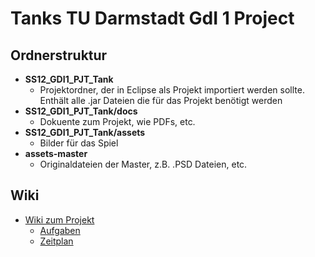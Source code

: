 # Tanks TU Darmstadt GdI 1 Project

## Ordnerstruktur

* __SS12_GDI1_PJT_Tank__
	* Projektordner, der in Eclipse als Projekt importiert werden sollte.
Enthält alle .jar Dateien die für das Projekt benötigt werden
* __SS12_GDI1_PJT_Tank/docs__
	* Dokuente zum Projekt, wie PDFs, etc.
* __SS12_GDI1_PJT_Tank/assets__
	* Bilder für das Spiel
* __assets-master__
	* Originaldateien der Master, z.B. .PSD Dateien, etc.

## Wiki

* [Wiki zum Projekt](Wiki)
	* [Aufgaben](https://github.com/Parzival81/tanks/wiki/Aufgaben)
	* [Zeitplan](https://github.com/Parzival81/tanks/wiki/Zeitplan)
